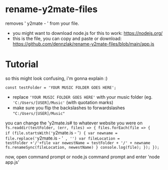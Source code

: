 # rename-y2mate-files
removes ' y2mate - ' from your file.

- you might want to download node.js for this to work: https://nodejs.org/
- this is the file, you can copy and paste or download:  https://github.com/dennzlak/rename-y2mate-files/blob/main/app.js

# Tutorial
so this might look confusing, i'm gonna explain :)

`
const testFolder = 'YOUR MUSIC FOLDER GOES HERE';
`
- replace `'YOUR MUSIC FOLDER GOES HERE'` with your music folder (eg. `'C:/Users/[USER]/Music'` (with quotation marks)
- make sure you flip the backslashes to forwardslashes `"C:/Users/[USER]/Music"`

you can change the 'y2mate.is# to whatever website you were on
<code>
fs.readdir(testFolder, (err, files) => {
  files.forEach(file => {
    if (file.startsWith('</code>y2mate.is - '<code>) {
        var newname = file.replace('</code>y2mate.is - '<code> , '')
        var fileLocation = testFolder +'/'+file
        var newestName = testFolder + '/' + newname
        fs.renameSync(fileLocation, newestName)
    }
    console.log(file);
  });
});
</code>

now, open command prompt or node.js command prompt and enter 'node app.js'

